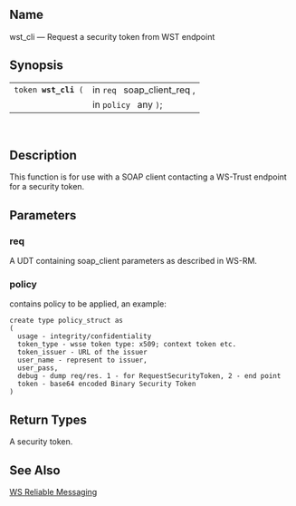 <div id="fn_wst_cli" class="refentry">

<div class="titlepage">

</div>

<div class="refnamediv">

## Name

wst_cli — Request a security token from WST endpoint

</div>

<div class="refsynopsisdiv">

## Synopsis

<div id="fsyn_wst_cli" class="funcsynopsis">

|                           |                             |
|---------------------------|-----------------------------|
| `token `**`wst_cli`**` (` | in `req ` soap_client_req , |
|                           | in `policy ` any `)`;       |

<div class="funcprototype-spacer">

 

</div>

</div>

</div>

<div id="desc_wst_cli" class="refsect1">

## Description

This function is for use with a SOAP client contacting a WS-Trust
endpoint for a security token.

</div>

<div id="params_wst_cli" class="refsect1">

## Parameters

<div id="id119333" class="refsect2">

### req

A UDT containing soap_client parameters as described in WS-RM.

</div>

<div id="id119336" class="refsect2">

### policy

contains policy to be applied, an example:

``` programlisting
create type policy_struct as 
(
  usage - integrity/confidentiality
  token_type - wsse token type: x509; context token etc.
  token_issuer - URL of the issuer
  user_name - represent to issuer,
  user_pass,
  debug - dump req/res. 1 - for RequestSecurityToken, 2 - end point
  token - base64 encoded Binary Security Token 
)
```

</div>

</div>

<div id="ret_wst_cli" class="refsect1">

## Return Types

A security token.

</div>

<div id="seealso_wst_cli" class="refsect1">

## See Also

<a href="warm.html" class="link"
title="17.7. Web Services Reliable Messaging Protocol (WS-ReliableMessaging)">WS
Reliable Messaging</a>

</div>

</div>
